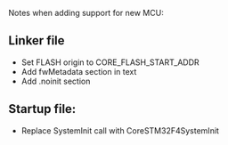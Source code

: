 Notes when adding support for new MCU:

## Linker file

* Set FLASH origin to CORE_FLASH_START_ADDR
* Add fwMetadata section in text
* Add .noinit section

## Startup file:

* Replace SystemInit call with CoreSTM32F4SystemInit